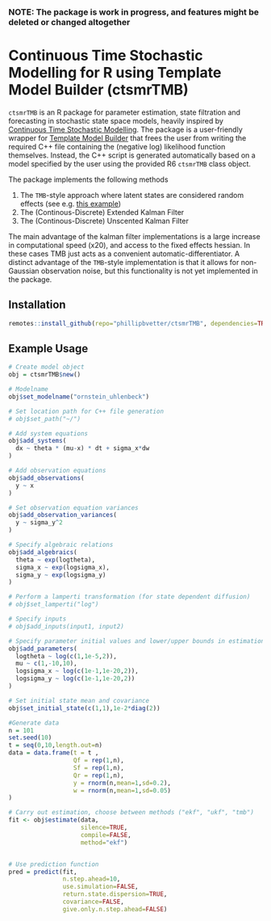### NOTE: The package is work in progress, and features might be deleted or changed altogether

# Continuous Time Stochastic Modelling for R using Template Model Builder (ctsmrTMB)

`ctsmrTMB` is an R package for parameter estimation, state filtration and forecasting in stochastic state space models, heavily inspired by [Continuous Time Stochastic Modelling](https://ctsm.info). 
The package is a user-friendly wrapper for [Template Model Builder](https://github.com/kaskr/adcomp) that frees the user from writing
the required C++ file containing the (negative log) likelihood function themselves. Instead, the C++ script is generated automatically based on a model specified by the user using the provided R6 `ctsmrTMB` class object.  

The package implements the following methods  
1. The `TMB`-style approach where latent states are considered random effects (see e.g. [this example]( https://github.com/kaskr/adcomp/blob/master/tmb_examples/sde_linear.cpp))
2. The (Continous-Discrete) Extended Kalman Filter 
3. The (Continous-Discrete) Unscented Kalman Filter

The main advantage of the kalman filter implementations is a large increase in computational speed (x20), and access to the fixed effects hessian. In these cases TMB just acts as a convenient automatic-differentiator. A distinct advantage of the `TMB`-style implementation is that it allows for non-Gaussian observation noise, but this functionality is not yet implemented in the package.

## Installation

``` r
remotes::install_github(repo="phillipbvetter/ctsmrTMB", dependencies=TRUE)
```

## Example Usage

``` r
# Create model object
obj = ctsmrTMB$new()

# Modelname
obj$set_modelname("ornstein_uhlenbeck")

# Set location path for C++ file generation
# obj$set_path("~/")

# Add system equations
obj$add_systems(
  dx ~ theta * (mu-x) * dt + sigma_x*dw
)

# Add observation equations
obj$add_observations(
  y ~ x
)

# Set observation equation variances
obj$add_observation_variances(
  y ~ sigma_y^2
)

# Specify algebraic relations
obj$add_algebraics(
  theta ~ exp(logtheta),
  sigma_x ~ exp(logsigma_x),
  sigma_y ~ exp(logsigma_y)
)

# Perform a lamperti transformation (for state dependent diffusion)
# obj$set_lamperti("log")

# Specify inputs
# obj$add_inputs(input1, input2)

# Specify parameter initial values and lower/upper bounds in estimation
obj$add_parameters(
  logtheta ~ log(c(1,1e-5,2)),
  mu ~ c(1,-10,10),
  logsigma_x ~ log(c(1e-1,1e-20,2)),
  logsigma_y ~ log(c(1e-1,1e-20,2))
)

# Set initial state mean and covariance
obj$set_initial_state(c(1,1),1e-2*diag(2))

#Generate data
n = 101
set.seed(10)
t = seq(0,10,length.out=n)
data = data.frame(t = t ,
                  Qf = rep(1,n),
                  Sf = rep(1,n),
                  Qr = rep(1,n),
                  y = rnorm(n,mean=1,sd=0.2),
                  w = rnorm(n,mean=1,sd=0.05)
)

# Carry out estimation, choose between methods ("ekf", "ukf", "tmb")
fit <- obj$estimate(data, 
                    silence=TRUE, 
                    compile=FALSE,
                    method="ekf")


# Use prediction function
pred = predict(fit,
               n.step.ahead=10,
               use.simulation=FALSE,
               return.state.dispersion=TRUE,
               covariance=FALSE,
               give.only.n.step.ahead=FALSE)
```


